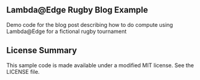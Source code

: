 ## Lambda@Edge Rugby Blog Example

Demo code for the blog post describing how to do compute using Lambda@Edge for a fictional rugby tournament

## License Summary

This sample code is made available under a modified MIT license. See the LICENSE file.
